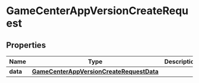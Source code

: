 

# GameCenterAppVersionCreateRequest


## Properties

| Name | Type | Description | Notes |
|------------ | ------------- | ------------- | -------------|
|**data** | [**GameCenterAppVersionCreateRequestData**](GameCenterAppVersionCreateRequestData.md) |  |  |



